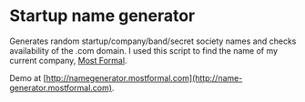# Startup name generator

Generates random startup/company/band/secret society names and checks availability of the .com domain. I used this script to find the name of my current company, [Most Formal](http://mostformal.com).

Demo at [http://namegenerator.mostformal.com](http://name-generator.mostformal.com).